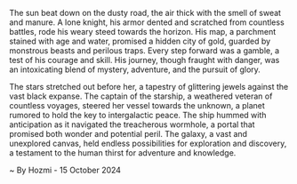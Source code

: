 
The sun beat down on the dusty road, the air thick with the smell of sweat and manure. A lone knight, his armor dented and scratched from countless battles, rode his weary steed towards the horizon. His map, a parchment stained with age and water, promised a hidden city of gold, guarded by monstrous beasts and perilous traps. Every step forward was a gamble, a test of his courage and skill. His journey, though fraught with danger, was an intoxicating blend of mystery, adventure, and the pursuit of glory.

The stars stretched out before her, a tapestry of glittering jewels against the vast black expanse. The captain of the starship, a weathered veteran of countless voyages, steered her vessel towards the unknown, a planet rumored to hold the key to intergalactic peace. The ship hummed with anticipation as it navigated the treacherous wormhole, a portal that promised both wonder and potential peril. The galaxy, a vast and unexplored canvas, held endless possibilities for exploration and discovery, a testament to the human thirst for adventure and knowledge. 

~ By Hozmi - 15 October 2024
